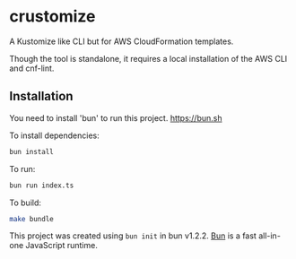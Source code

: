 # crustomize
A Kustomize like CLI but for AWS CloudFormation templates.

Though the tool is standalone, it requires a
local installation of the AWS CLI and cnf-lint.


## Installation
You need to install 'bun' to run this project.
https://bun.sh

To install dependencies:

```bash
bun install
```

To run:

```bash
bun run index.ts
```

To build:

```bash
make bundle
```

This project was created using `bun init` in bun v1.2.2. [Bun](https://bun.sh) is a fast all-in-one JavaScript runtime.